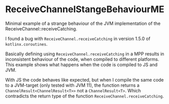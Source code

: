 # ReceiveChannelStangeBehaviourME
Minimal example of a strange behaviour of the JVM implementation of the ReceiveChannel::receiveCatching.

I found a bug with `ReceiveChannel.receiveCatching` in version 1.5.0 of `kotlinx.coroutines`.

Basically defining using `ReceiveChannel.receiveCatching` in a MPP results in inconsistent behaviour of the code, when compiled to different platforms. This example shows what happens when the code is compiled to JS and JVM.

With JS the code behaves like expected, but when I compile the same code to a JVM-target (only tested with JVM 11), the function returns a 
 `ChannelResult<ChannelResult<T>>` not a `ChannelResult<T>`. Which contradicts the return type of the function `ReceiveChannel.receiveCatching`.
